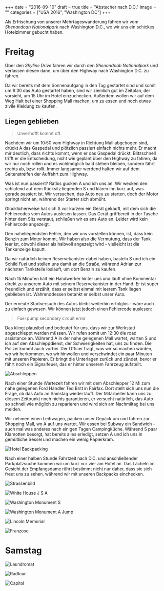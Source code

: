 +++
date = "2016-09-10"
draft = true
title = "Abstecher nach D.C."
image = ""
categories = ["USA 2016", "Washington DC"]
+++

Als Erfrischung von unserer Mehrtageswanderung
fahren wir vom *Shenandoah Nationalpark* nach
Washington D.C., wo wir uns ein schickes 
Hotelzimmer gebucht haben. 

# Freitag

Über den *Skyline Drive* fahren wir durch
den *Shenandoah Nationalpark* und verlassen
diesen dann, um über den Highway nach
Washington D.C. zu fahren. 

Da wir bereits mit dem Sonnenaufgang in den
Tag gestartet sind und somit um 9:30 das
Auto gestartet haben, sind wir ziemlich gut
im Zeitplan, der vorsieht, um 15 Uhr im 
Hotel einzuchecken. 
Außerdem wollen wir auf dem Weg Halt bei
einer Shopping Mall machen, 
um zu essen und noch etwas zivile Kleidung zu
kaufen. 

## Liegen geblieben

> Unverhofft kommt oft. 

Nachdem wir um 10:50 vom Highway in Richtung Mall
abgebogen sind, drückt A das Gaspedal
und plötzlich passiert einfach nichts mehr. 
Er macht mir deutlich, dass nichts kommt,
wenn er das Gaspedal drückt. 
Blitzschnell trifft er die Entscheidung,
nicht wie geplant über den Highway zu fahren,
da wir nur noch rollen und es wohlmöglich
bald stehen bleiben, sondern fährt rechts
ab, bzw. rollt. 
Immer langsamer werdend halten wir
auf dem Seitenstreifen der Auffahrt zum Highway. 

Was ist nun passiert? Ratlos gucken A und ich
uns an.
Wir wecken den schlafend auf dem Rücksitz 
liegenden S und klären ihn kurz auf, was gerade passiert ist. 
Wir versuchen, das Auto neu zu starten, doch
der Motor springt nicht an, während der 
Starter sich abmüht. 

Glücklicherweise hat sich S vor kurzem ein
Gerät gekauft, mit dem sich die Fehlercodes
vom Autos auslesen lassen. 
Das Gerät griffbereit in der Tasche hinter
dem Sitz verstaut, schließen wir es ans Auto 
an. Leider wird kein Fehlercode angezeigt. 

Den naheliegendsten Fehler, den wir uns 
vorstellen können, ist, dass kein Benzin
zum Motor kommt. 
Wir haben also die Vermutung, dass der Tank
leer ist, obwohl dieser als halbvoll
angezeigt wird - vielleicht ist die 
Tankanzeige kaputt. 

Da wir natürlich keinen Reservekanister dabei haben, basteln S und ich ein Schild
*Fuel* und stellen uns damit an die Straße,
während Adrian zur nächsten Tankstelle 
losläuft, um dort Benzin zu kaufen. 

Nach 15 Minuten hält ein Handwerker hinter
uns und
läuft ohne Kommentar direkt zu unserem Auto
mit seinem Reservekanister in der Hand. 
Er ist super freundlich und erzählt, dass
er selbst einmal mit leerem Tank liegen geblieben ist. 
Währenddessen betankt er selbst unser Auto. 

Der erneute Startversuch des Autos bleibt 
weiterhin erfolglos - wäre auch zu einfach
gewesen. 
Wir können jetzt jedoch einen Fehlercode
auslesen:

> Fuel pump secondary circuit error

Das klingt plausibel und bedeutet für uns,
dass wir zur Werkstatt abgeschleppt werden müssen. 
Wir rufen somit um 12:30 die road assistance
an. 
Während A in der nahe gelegenen Mall wartet,
warten S und ich auf den Abschleppdienst,
der Schwierigkeiten hat, uns zu finden. 
Die Polizei kommt auch vorbei. 
Der Officer fragt, was wir so machen würden,
wo wir herkommen, wo wir hinwollen und
verschwindet ein paar Minuten mit unseren Papieren. 
Er bringt die Unterlagen zurück und zündet,
bevor er fährt noch ein Signalfeuer, 
das er hinter unserem Fahrzeug aufstellt. 

![Abschleppen](/images/2016-09-09_Abschleppen.jpg)

Nach einer Stunde Wartezeit
fahren wir mit dem Abschlepper 12 Mi zum nahe
gelegenen Ford Händler Ted Britt in Fairfax. 
Dort stellt sich uns nun die Frage,
ob das Auto an Samstag wieder läuft. 
Der Mitarbeiter kann uns zu diesem Zeitpunkt
noch nichts garantieren, er versucht natürlich,
das Auto so schnell wie möglich zu reparieren
und wird sich am Nachmiitag bei uns melden. 

Wir nehmen einen Leihwagen, 
packen unser Gepäck um und fahren
zur Shopping Mall, wo A auf uns wartet. 
Wir essen bei Subway ein Sandwich - auch 
mal was anderes nach einigen Tagen 
Campingküche. 
Während S paar Klamotten besorgt, 
hat bereits alles erledigt, 
setzen A und ich uns in gemütliche Sessel und
machen ein wenig Papierkram. 

![Hotel Backpacking](/images/2016-09-_Hotel-Backpacking.jpg)

Nach einer halben Stunde Fahrtzeit nach D.C.
und anschließender Parkplatzsuche kommen
wir um kurz vor vier am Hotel an. 
Das Lächeln im Gesicht der Empfangsdame
rührt bestimmt nicht nur daher, dass sie
sich freut uns zu sehen, 
während wir mit unseren Backpacks einchecken. 

![Strassenbild](/images/2016-09-09_Strassenbild.jpg)

![White House J S A](/images/2016-09-09_White-House-J-S-A.jpg)

![Washington Monument S](/images/2016-09-09_Washington-Monument-S.jpg)

![Washington Monument A Jump](/images/2016-09-09_Washington-Monument-A.jpg)

![Lincoln Memorial](/images/2016-09-09_Lincoln-Memorial.jpg)

![Franzose](/images/2016-09-09_Franzose.jpg)

# Samstag

![Laundromat](/images/2016-09-10_Laundromat.jpg)

![Radtour](/images/2016-09-10_Radtour.jpg)

![Capitol](/images/2016-09-10_Capitol.jpg)
